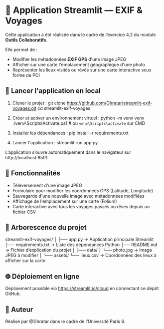 # 📸 Application Streamlit — EXIF & Voyages

Cette application a été réalisée dans le cadre de l’exercice 4.2 du module **Outils Collaboratifs**.

Elle permet de :
- Modifier les métadonnées **EXIF GPS** d'une image JPEG
- Afficher sur une carte l'emplacement géographique d'une photo
- Représenter les lieux visités ou rêvés sur une carte interactive sous forme de POI

## 🚀 Lancer l'application en local

1. Cloner le projet :
git clone https://github.com/Ghratar/streamlit-exif-voyages.git
cd streamlit-exif-voyages

2. Créer et activer un environnement virtuel :
python -m venv venv
.\venv\Scripts\Activate.ps1    # ou `venv\Scripts\activate` sur CMD

3. Installer les dépendances :
pip install -r requirements.txt

4. Lancer l'application :
streamlit run app.py

L’application s’ouvre automatiquement dans le navigateur sur http://localhost:8501

## 🧰 Fonctionnalités

- Téléversement d'une image JPEG
- Formulaire pour modifier les coordonnées GPS (Latitude, Longitude)
- Sauvegarde d'une nouvelle image avec métadonnées modifiées
- Affichage de l'emplacement sur une carte (Folium)
- Carte interactive avec tous les voyages passés ou rêves depuis un fichier CSV

## 📁 Arborescence du projet

streamlit-exif-voyages/
│
├── app.py               → Application principale Streamlit
├── requirements.txt     → Liste des dépendances Python
├── README.md            → Fichier d’explication du projet
│
├── data/
│   └── photo.jpg        → Image JPEG à modifier
│
└── assets/
    └── lieux.csv        → Coordonnées des lieux à afficher sur la carte

## 🌐 Déploiement en ligne

Déploiement possible via https://streamlit.io/cloud en connectant ce dépôt GitHub.

## 👤 Auteur

Réalisé par @Ghratar dans le cadre de l’Université Paris 8.

